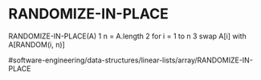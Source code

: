 # RANDOMIZE-IN-PLACE
RANDOMIZE-IN-PLACE(A)
1 n = A.length 
2 for i = 1 to n 
3    swap A[i] with A[RANDOM(i, n)]

#software-engineering/data-structures/linear-lists/array/RANDOMIZE-IN-PLACE
